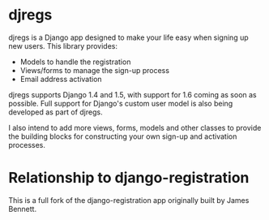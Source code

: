 djregs
======

djregs is a Django app designed to make your life easy when signing up new
users. This library provides:

* Models to handle the registration
* Views/forms to manage the sign-up process
* Email address activation

djregs supports Django 1.4 and 1.5, with support for 1.6 coming as soon as
possible. Full support for Django's custom user model is also being developed
as part of djregs.

I also intend to add more views, forms, models and other classes to provide
the building blocks for constructing your own sign-up and activation
processes.


Relationship to django-registration
===================================

This is a full fork of the django-registration app originally built by James
Bennett.
